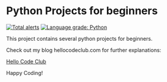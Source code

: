 # Python Projects for beginners

[![Total alerts](https://img.shields.io/lgtm/alerts/g/hellocodeclub/python_projects.svg?logo=lgtm&logoWidth=18)](https://lgtm.com/projects/g/hellocodeclub/python_projects/alerts/)
[![Language grade: Python](https://img.shields.io/lgtm/grade/python/g/hellocodeclub/python_projects.svg?logo=lgtm&logoWidth=18)](https://lgtm.com/projects/g/hellocodeclub/python_projects/context:python)

This project contains several python projects for beginners.

Check out my blog hellocodeclub.com for further explanations:

[Hello Code Club](http://www.hellocodeclub.com)

Happy Coding! 
